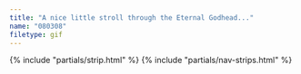 ```yaml
---
title: "A nice little stroll through the Eternal Godhead..."
name: "080308"
filetype: gif
---
```


{% include "partials/strip.html" %}
{% include "partials/nav-strips.html" %}